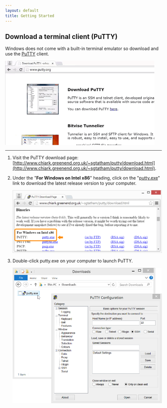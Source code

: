 ```yaml
---
layout: default
title: Getting Started
---
```


## Download a terminal client (PuTTY)

Windows does not come with a built-in terminal emulator so download and use the [PuTTY](http://www.putty.org/) client.

![Animated gif: downloading and installing PuTTY](images/install_putty-animated.gif)

---

1. Visit the PuTTY download page: [http://www.chiark.greenend.org.uk/~sgtatham/putty/download.html](http://www.chiark.greenend.org.uk/~sgtatham/putty/download.html).

2. Under the "**For Windows on Intel x86**" heading, click on the "[putty.exe](http://the.earth.li/~sgtatham/putty/latest/x86/putty.exe)" link to download the latest release version to your computer. 

    ![Download PuTTY link](images/download_putty.png)

3. Double-click putty.exe on your computer to launch PuTTY.

    ![Launch PuTTY](images/launch_putty.png)